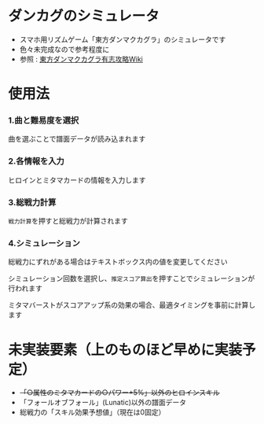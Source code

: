 # ダンカグのシミュレータ
- スマホ用リズムゲーム「東方ダンマクカグラ」のシミュレータです
- 色々未完成なので参考程度に
- 参照 : [東方ダンマクカグラ有志攻略Wiki](https://danmakuwiki.com/)

# 使用法
### 1.曲と難易度を選択
曲を選ぶことで譜面データが読み込まれます
### 2.各情報を入力
ヒロインとミタマカードの情報を入力します
### 3.総戦力計算
`戦力計算`を押すと総戦力が計算されます
### 4.シミュレーション
総戦力にずれがある場合はテキストボックス内の値を変更してください

シミュレーション回数を選択し、`推定スコア算出`を押すことでシミュレーションが行われます

ミタマバーストがスコアアップ系の効果の場合、最適タイミングを事前に計算します

# 未実装要素（上のものほど早めに実装予定）
- <del>「○属性のミタマカードの○パワー+5%」以外のヒロインスキル</del>
- 「フォールオブフォール」(Lunatic)以外の譜面データ
- 総戦力の「スキル効果予想値」（現在は0固定）

